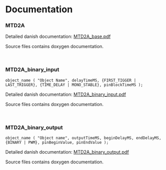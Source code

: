 # Documentation

### MTD2A

Detailed danish documentation: [MTD2A_base.pdf](https://github.com/MTD2A/MTD2A/blob/main/doc/MTD2A.pdf) 

Source files contains doxygen documentation.

<br/>

### MTD2A_binary_input 
```
object_name ( "Object Name", delayTimeMS, {FIRST_TIGGER | LAST_TRIGGER}, {TIME_DELAY | MONO_STABLE}, pinBlockTimeMS );
```

Detailed danish documentation: [MTD2A_binary_input.pdf](https://github.com/MTD2A/MTD2A/blob/main/doc/MTD2A_binary_input.pdf)

Source files contains doxygen documentation.

<br/>

### MTD2A_binary_output
```
object_name ( "Object name", outputTimeMS, beginDelayMS, endDelayMS, {BINARY | PWM}, pinBeginValue, pinEndValue );
```

Detailed danish documentation: [MTD2A_binary_output.pdf](https://github.com/MTD2A/MTD2A/blob/main/doc/MTD2A_binary_output.pdf)

Source files contains doxygen documentation.
